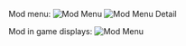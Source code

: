 Mod menu:
![Mod Menu](https://github.com/Rayope/ImGTA/blob/master/Images/InGameMenu.jpg?raw=true)
![Mod Menu Detail](https://github.com/Rayope/ImGTA/blob/master/Images/InGameMenuDetail.jpg?raw=true)

Mod in game displays:
![Mod Menu](https://github.com/Rayope/ImGTA/blob/master/Images/InGameDisplay.jpg?raw=true)
